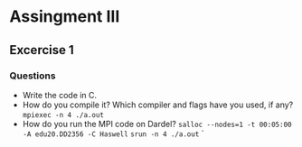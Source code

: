 # Assingment III

## Excercise 1

### Questions

- Write the code in C.
- How do you compile it? Which compiler and flags have you used, if any?
  `mpiexec -n 4 ./a.out`
- How do you run the MPI code on Dardel?
  `salloc --nodes=1 -t 00:05:00 -A edu20.DD2356 -C Haswell`
  `srun -n 4 ./a.out`
  `
